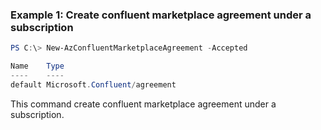 ### Example 1: Create confluent marketplace agreement under a subscription
```powershell
PS C:\> New-AzConfluentMarketplaceAgreement -Accepted

Name    Type
----    ----
default Microsoft.Confluent/agreement
```

This command create confluent marketplace agreement under a subscription.


